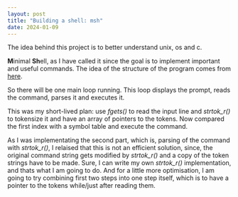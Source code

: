 ```yaml
---
layout: post
title: "Building a shell: msh"
date: 2024-01-09
---
```


The idea behind this project is to better understand unix, os and c.

**M**inimal **Sh**ell, as I have called it since the goal is to implement important and useful commands. The idea of the structure of the program comes from [here](https://brennan.io/2015/01/16/write-a-shell-in-c/).

So there will be one main loop running. This loop displays the prompt, reads the command, parses it and executes it.

This was my short-lived plan: use *fgets()* to read the input line and *strtok_r()* to tokensize it and have an array of pointers to the tokens. Now compared the first index with a symbol table and execute the command.

As I was implementating the second part, which is, parsing of the command with *strtok_r()*, I relaised that this is not an efficient solution, since, the original command string gets modified by *strtok_r()* and a copy of the token strings have to be made. Sure, I can write my own *strtok_r()* implementation, and thats what I am going to do. And for a little more optimisation, I am going to try combining first two steps into one step itself, which is to have a pointer to the tokens while/just after reading them.